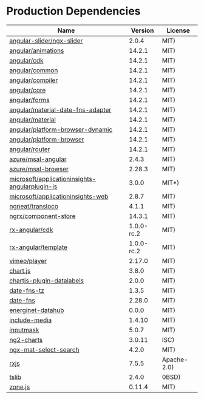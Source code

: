 # Production Dependencies

  | Name | Version | License |
  | ---- | ------- | ------- |
  | [angular-slider/ngx-slider](https://github.com/angular-slider/ngx-slider) | 2.0.4 | MIT) |
| [angular/animations](https://github.com/angular/angular) | 14.2.1 | MIT) |
| [angular/cdk](https://github.com/angular/components) | 14.2.1 | MIT) |
| [angular/common](https://github.com/angular/angular) | 14.2.1 | MIT) |
| [angular/compiler](https://github.com/angular/angular) | 14.2.1 | MIT) |
| [angular/core](https://github.com/angular/angular) | 14.2.1 | MIT) |
| [angular/forms](https://github.com/angular/angular) | 14.2.1 | MIT) |
| [angular/material-date-fns-adapter](https://github.com/angular/components) | 14.2.1 | MIT) |
| [angular/material](https://github.com/angular/components) | 14.2.1 | MIT) |
| [angular/platform-browser-dynamic](https://github.com/angular/angular) | 14.2.1 | MIT) |
| [angular/platform-browser](https://github.com/angular/angular) | 14.2.1 | MIT) |
| [angular/router](https://github.com/angular/angular) | 14.2.1 | MIT) |
| [azure/msal-angular](https://github.com/AzureAD/microsoft-authentication-library-for-js) | 2.4.3 | MIT) |
| [azure/msal-browser](https://github.com/AzureAD/microsoft-authentication-library-for-js) | 2.28.3 | MIT) |
| [microsoft/applicationinsights-angularplugin-js](undefined) | 3.0.0 | MIT*) |
| [microsoft/applicationinsights-web](https://github.com/microsoft/ApplicationInsights-JS) | 2.8.7 | MIT) |
| [ngneat/transloco](https://github.com/ngneat/transloco) | 4.1.1 | MIT) |
| [ngrx/component-store](https://github.com/ngrx/platform) | 14.3.1 | MIT) |
| [rx-angular/cdk](https://github.com/rx-angular/rx-angular) | 1.0.0-rc.2 | MIT) |
| [rx-angular/template](https://github.com/rx-angular/rx-angular) | 1.0.0-rc.2 | MIT) |
| [vimeo/player](https://github.com/vimeo/player.js) | 2.17.0 | MIT) |
| [chart.js](https://github.com/chartjs/Chart.js) | 3.8.0 | MIT) |
| [chartjs-plugin-datalabels](https://github.com/chartjs/chartjs-plugin-datalabels) | 2.0.0 | MIT) |
| [date-fns-tz](https://github.com/marnusw/date-fns-tz) | 1.3.5 | MIT) |
| [date-fns](https://github.com/date-fns/date-fns) | 2.28.0 | MIT) |
| [energinet-datahub](undefined) | 0.0.0 | MIT) |
| [include-media](https://github.com/eduardoboucas/include-media) | 1.4.10 | MIT) |
| [inputmask](https://github.com/RobinHerbots/Inputmask) | 5.0.7 | MIT) |
| [ng2-charts](https://github.com/valor-software/ng2-charts) | 3.0.11 | ISC) |
| [ngx-mat-select-search](https://github.com/bithost-gmbh/ngx-mat-select-search) | 4.2.0 | MIT) |
| [rxjs](https://github.com/reactivex/rxjs) | 7.5.5 | Apache-2.0) |
| [tslib](https://github.com/Microsoft/tslib) | 2.4.0 | 0BSD) |
| [zone.js](https://github.com/angular/angular) | 0.11.4 | MIT) |